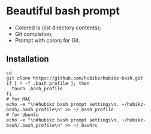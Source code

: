 Beautiful bash prompt
=====================
* Colored ls (list directory contents);
* Git completion;
* Prompt with colors for Git.

Installation
------------
    cd
    git clone https://github.com/hubikz/hubikz-bash.git
    if [ ! -f .bash_profile ]; then
      touch .bash_profile
    fi
    # for MAC
    echo -e "\n#hubikz bash prompt settings\n. ~/hubikz-bash/.bash_profile\n" >> ~/.bash_profile
    # for Ubuntu
    echo -e "\n#hubikz bash prompt settings\n. ~/hubikz-bash/.bash_profile\n" >> ~/.bashrc
